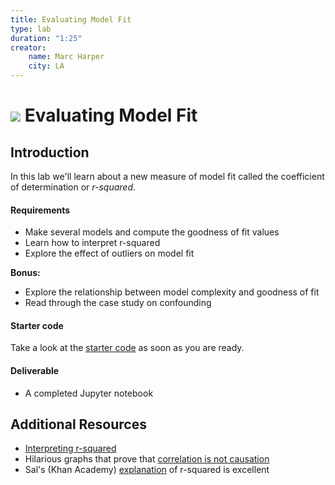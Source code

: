 ```yaml
---
title: Evaluating Model Fit
type: lab
duration: "1:25"
creator:
    name: Marc Harper
    city: LA
---
```


# ![](https://ga-dash.s3.amazonaws.com/production/assets/logo-9f88ae6c9c3871690e33280fcf557f33.png) Evaluating Model Fit

## Introduction

In this lab we'll learn about a new measure of model fit called the coefficient of determination or _r-squared_.

#### Requirements

- Make several models and compute the goodness of fit values
- Learn how to interpret r-squared
- Explore the effect of outliers on model fit

**Bonus:**
- Explore the relationship between model complexity and goodness of fit
- Read through the case study on confounding

#### Starter code

Take a look at the [starter code](https://github.com/ga-students/DSI-DC-2/blob/master/curriculum/Week-03/3.06-model-fit-lab/starter-code.ipynb) as soon as you are ready.

#### Deliverable

* A completed Jupyter notebook


## Additional Resources

- [Interpreting r-squared](http://blog.minitab.com/blog/adventures-in-statistics/regression-analysis-how-do-i-interpret-r-squared-and-assess-the-goodness-of-fit)
- Hilarious graphs that prove that [correlation is not causation](http://www.tylervigen.com/spurious-correlations)
- Sal's (Khan Academy) [explanation](https://www.khanacademy.org/math/statistics-probability/describing-relationships-quantitative-data/residuals-least-squares-rsquared/v/r-squared-or-coefficient-of-determination) of r-squared is excellent
